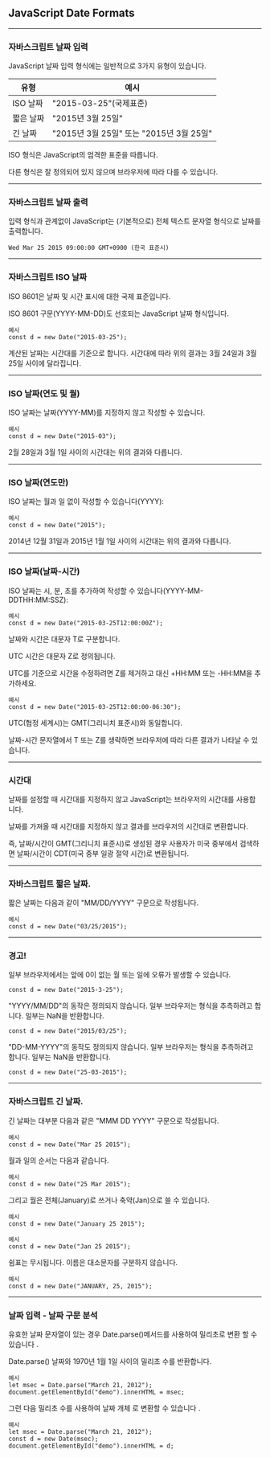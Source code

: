 ## JavaScript Date Formats

---

### 자바스크립트 날짜 입력

JavaScript 날짜 입력 형식에는 일반적으로 3가지 유형이 있습니다.

| 유형      | 예시                                     |
| --------- | ---------------------------------------- |
| ISO 날짜  | "2015-03-25"(국제표준)                   |
| 짧은 날짜 | "2015년 3월 25일"                        |
| 긴 날짜   | "2015년 3월 25일" 또는 "2015년 3월 25일" |

ISO 형식은 JavaScript의 엄격한 표준을 따릅니다.

다른 형식은 잘 정의되어 있지 않으며 브라우저에 따라 다를 수 있습니다.

---

### 자바스크립트 날짜 출력

입력 형식과 관계없이 JavaScript는 (기본적으로) 전체 텍스트 문자열 형식으로 날짜를 출력합니다.

    Wed Mar 25 2015 09:00:00 GMT+0900 (한국 표준시)

---

### 자바스크립트 ISO 날짜

ISO 8601은 날짜 및 시간 표시에 대한 국제 표준입니다.

ISO 8601 구문(YYYY-MM-DD)도 선호되는 JavaScript 날짜 형식입니다.

    예시
    const d = new Date("2015-03-25");

계산된 날짜는 시간대를 기준으로 합니다.
시간대에 따라 위의 결과는 3월 24일과 3월 25일 사이에 달라집니다.

---

### ISO 날짜(연도 및 월)

ISO 날짜는 날짜(YYYY-MM)를 지정하지 않고 작성할 수 있습니다.

    예시
    const d = new Date("2015-03");

2월 28일과 3월 1일 사이의 시간대는 위의 결과와 다릅니다.

---

### ISO 날짜(연도만)

ISO 날짜는 월과 일 없이 작성할 수 있습니다(YYYY):

    예시
    const d = new Date("2015");

2014년 12월 31일과 2015년 1월 1일 사이의 시간대는 위의 결과와 다릅니다.

---

### ISO 날짜(날짜-시간)

ISO 날짜는 시, 분, 초를 추가하여 작성할 수 있습니다(YYYY-MM-DDTHH:MM:SSZ):

    예시
    const d = new Date("2015-03-25T12:00:00Z");

날짜와 시간은 대문자 T로 구분합니다.

UTC 시간은 대문자 Z로 정의됩니다.

UTC를 기준으로 시간을 수정하려면 Z를 제거하고 대신 +HH:MM 또는 -HH:MM을 추가하세요.

    예시
    const d = new Date("2015-03-25T12:00:00-06:30");

UTC(협정 세계시)는 GMT(그리니치 표준시)와 동일합니다.

날짜-시간 문자열에서 T 또는 Z를 생략하면 브라우저에 따라 다른 결과가 나타날 수 있습니다.

---

### 시간대

날짜를 설정할 때 시간대를 지정하지 않고 JavaScript는 브라우저의 시간대를 사용합니다.

날짜를 가져올 때 시간대를 지정하지 않고 결과를 브라우저의 시간대로 변환합니다.

즉, 날짜/시간이 GMT(그리니치 표준시)로 생성된 경우 사용자가 미국 중부에서 검색하면 날짜/시간이 CDT(미국 중부 일광 절약 시간)로 변환됩니다.

---

### 자바스크립트 짧은 날짜.

짧은 날짜는 다음과 같이 "MM/DD/YYYY" 구문으로 작성됩니다.

    예시
    const d = new Date("03/25/2015");

---

### 경고!

일부 브라우저에서는 앞에 0이 없는 월 또는 일에 오류가 발생할 수 있습니다.

    const d = new Date("2015-3-25");

"YYYY/MM/DD"의 동작은 정의되지 않습니다.
일부 브라우저는 형식을 추측하려고 합니다. 일부는 NaN을 반환합니다.

    const d = new Date("2015/03/25");

"DD-MM-YYYY"의 동작도 정의되지 않습니다.
일부 브라우저는 형식을 추측하려고 합니다. 일부는 NaN을 반환합니다.

    const d = new Date("25-03-2015");

---

### 자바스크립트 긴 날짜.

긴 날짜는 대부분 다음과 같은 "MMM DD YYYY" 구문으로 작성됩니다.

    예시
    const d = new Date("Mar 25 2015");

월과 일의 순서는 다음과 같습니다.

    예시
    const d = new Date("25 Mar 2015");

그리고 월은 전체(January)로 쓰거나 축약(Jan)으로 쓸 수 있습니다.

    예시
    const d = new Date("January 25 2015");

    예시
    const d = new Date("Jan 25 2015");

쉼표는 무시됩니다. 이름은 대소문자를 구분하지 않습니다.

    예시
    const d = new Date("JANUARY, 25, 2015");

---

### 날짜 입력 - 날짜 구문 분석

유효한 날짜 문자열이 있는 경우 Date.parse()메서드를 사용하여 밀리초로 변환 할 수 있습니다 .

Date.parse() 날짜와 1970년 1월 1일 사이의 밀리초 수를 반환합니다.

    예시
    let msec = Date.parse("March 21, 2012");
    document.getElementById("demo").innerHTML = msec;

그런 다음 밀리초 수를 사용하여 날짜 개체 로 변환할 수 있습니다 .

    예시
    let msec = Date.parse("March 21, 2012");
    const d = new Date(msec);
    document.getElementById("demo").innerHTML = d;
